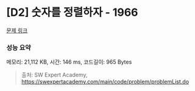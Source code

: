 # [D2] 숫자를 정렬하자 - 1966 

[문제 링크](https://swexpertacademy.com/main/code/problem/problemDetail.do?contestProbId=AV5PrmyKAWEDFAUq) 

### 성능 요약

메모리: 21,112 KB, 시간: 146 ms, 코드길이: 965 Bytes



> 출처: SW Expert Academy, https://swexpertacademy.com/main/code/problem/problemList.do
